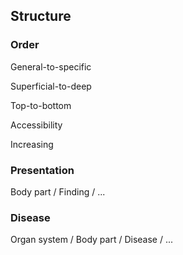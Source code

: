 ## Structure

### Order

General-to-specific

Superficial-to-deep

Top-to-bottom

Accessibility

Increasing

### Presentation

Body part / Finding / ...

### Disease

Organ system / Body part  / Disease / ...

